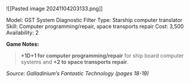 ![[Pasted image 20241104203133.png]]

Model: GST System Diagnostic Filter
Type: Starship computer translator
Skill: Computer programming/repair, space transports
repair
Cost: 3,500
Availability: 2

**Game Notes:** 
> **+1D+1 for computer programming/repair** for ship board computer systems and **+2 to space transports repair**.

*Source: Galladinium’s Fantastic Technology (pages 18-19)*